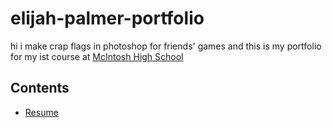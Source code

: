 # elijah-palmer-portfolio
hi i make crap flags in photoshop for friends' games and this is my portfolio for my ist course at [McIntosh High School](https://www.fcboe.org/mhs)
## Contents
- [Resume](resume.md)

